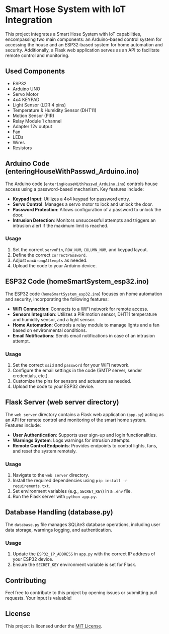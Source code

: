  # Smart Hose System with IoT Integration

This project integrates a Smart Hose System with IoT capabilities, encompassing two main components: an Arduino-based control system for accessing the house and an ESP32-based system for home automation and security. Additionally, a Flask web application serves as an API to facilitate remote control and monitoring.

## Used Components

- ESP32 
- Arduino UNO
- Servo Motor
- 4x4 KEYPAD 
- Light Sensor (LDR  4 pins)
- Temperature & Humidity Sensor (DHT11)
- Motion Sensor (PIR) 
- Relay Module 1 channel
- Adapter 12v output
- Fan
- LEDs
- Wires 
- Resistors

## Arduino Code (enteringHouseWithPasswd_Arduino.ino)

The Arduino code (`enteringHouseWithPasswd_Arduino.ino`) controls house access using a password-based mechanism. Key features include:

- **Keypad Input**: Utilizes a 4x4 keypad for password entry.
- **Servo Control**: Manages a servo motor to lock and unlock the door.
- **Password Protection**: Allows configuration of a password to unlock the door.
- **Intrusion Detection**: Monitors unsuccessful attempts and triggers an intrusion alert if the maximum limit is reached.

### Usage

1. Set the correct `servoPin`, `ROW_NUM`, `COLUMN_NUM`, and keypad layout.
2. Define the correct `correctPassword`.
3. Adjust `maxWrongAttempts` as needed.
4. Upload the code to your Arduino device.

## ESP32 Code (homeSmartSystem_esp32.ino)

The ESP32 code (`homeSmartSystem_esp32.ino`) focuses on home automation and security, incorporating the following features:

- **WiFi Connection**: Connects to a WiFi network for remote access.
- **Sensors Integration**: Utilizes a PIR motion sensor, DHT11 temperature and humidity sensor, and a light sensor.
- **Home Automation**: Controls a relay module to manage lights and a fan based on environmental conditions.
- **Email Notifications**: Sends email notifications in case of an intrusion attempt.

### Usage

1. Set the correct `ssid` and `password` for your WiFi network.
2. Configure the email settings in the code (SMTP server, sender credentials, etc.).
3. Customize the pins for sensors and actuators as needed.
4. Upload the code to your ESP32 device.

## Flask Server (web server directory)

The `web server` directory contains a Flask web application (`app.py`) acting as an API for remote control and monitoring of the smart home system. Features include:

- **User Authentication**: Supports user sign-up and login functionalities.
- **Warnings System**: Logs warnings for intrusion attempts.
- **Remote Control Endpoints**: Provides endpoints to control lights, fans, and reset the system remotely.

### Usage

1. Navigate to the `web server` directory.
2. Install the required dependencies using `pip install -r requirements.txt`.
3. Set environment variables (e.g., `SECRET_KEY`) in a `.env` file.
4. Run the Flask server with `python app.py`.

## Database Handling (database.py)

The `database.py` file manages SQLite3 database operations, including user data storage, warnings logging, and authentication.

### Usage

1. Update the `ESP32_IP_ADDRESS` in `app.py` with the correct IP address of your ESP32 device.
2. Ensure the `SECRET_KEY` environment variable is set for Flask.

## Contributing

Feel free to contribute to this project by opening issues or submitting pull requests. Your input is valuable!

## License

This project is licensed under the [MIT License](LICENSE).

